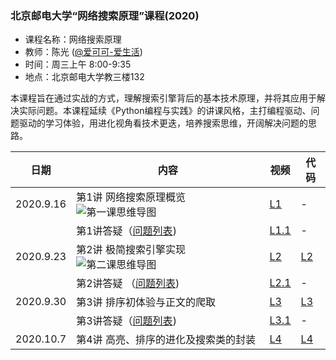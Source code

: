 ### 北京邮电大学“网络搜索原理”课程(2020)
- 课程名称：网络搜索原理
- 教师：陈光 ([@爱可可-爱生活](https://weibo.com/fly51fly))
- 时间：周三上午 8:00-9:35
- 地点：北京邮电大学教三楼132

本课程旨在通过实战的方式，理解搜索引擎背后的基本技术原理，并将其应用于解决实际问题。本课程延续《Python编程与实践》的讲课风格，主打编程驱动、问题驱动的学习体验，用进化视角看技术更迭，培养搜索思维，开阔解决问题的思路。

|  日期   | 内容  | 视频 | 代码 |
|  ----  | ----  |  ----  | ----  |
| 2020.9.16  | 第1讲 网络搜索原理概览 ![第一课思维导图](https://github.com/fly51fly/Principle_of_Web_Search_2020/blob/master/images/class_1_mm.jpg)|  [L1](https://www.bilibili.com/video/BV1zp4y1e7iN/?p=1) | - |
|   | 第1讲答疑（[问题列表](https://github.com/fly51fly/Principle_of_Web_Search_2020/blob/master/questions/question_001.md))|  [L1.1](https://www.bilibili.com/video/BV1zp4y1e7iN/?p=2) | - |
| 2020.9.23 | 第2讲 极简搜索引擎实现 ![第二课思维导图](https://github.com/fly51fly/Principle_of_Web_Search_2020/blob/master/images/class_2_mm.jpg) | [L2](https://www.bilibili.com/video/BV1zp4y1e7iN/?p=3) | [L2](https://github.com/fly51fly/Principle_of_Web_Search_2020/blob/master/code/class_2.ipynb) |
| | 第2讲答疑 （[问题列表](https://github.com/fly51fly/Principle_of_Web_Search_2020/blob/master/questions/question_002.md)) | [L2.1](https://www.bilibili.com/video/BV1zp4y1e7iN/?p=4) | - |
| 2020.9.30 | 第3讲 排序初体验与正文的爬取 | [L3](https://www.bilibili.com/video/BV1zp4y1e7iN/?p=5) | [L3](https://github.com/fly51fly/Principle_of_Web_Search_2020/blob/master/code/class_3.ipynb) |
|  | 第3讲答疑（[问题列表](https://github.com/fly51fly/Principle_of_Web_Search_2020/blob/master/questions/question_003.md)) | [L3.1](https://www.bilibili.com/video/BV1zp4y1e7iN/?p=6) | - |
| 2020.10.7 | 第4讲 高亮、排序的进化及搜索类的封装 | [L4](https://www.bilibili.com/video/BV1zp4y1e7iN/?p=7) | [L4](https://github.com/fly51fly/Principle_of_Web_Search_2020/blob/master/code/class_4.ipynb) |